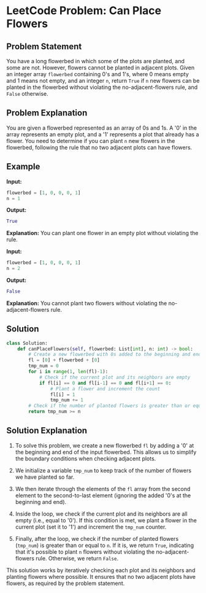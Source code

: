 # LeetCode Problem: Can Place Flowers

## Problem Statement
You have a long flowerbed in which some of the plots are planted, and some are not. However, flowers cannot be planted in adjacent plots. Given an integer array `flowerbed` containing 0's and 1's, where 0 means empty and 1 means not empty, and an integer `n`, return `True` if `n` new flowers can be planted in the flowerbed without violating the no-adjacent-flowers rule, and `False` otherwise.

## Problem Explanation
You are given a flowerbed represented as an array of 0s and 1s. A '0' in the array represents an empty plot, and a '1' represents a plot that already has a flower. You need to determine if you can plant `n` new flowers in the flowerbed, following the rule that no two adjacent plots can have flowers.

## Example

**Input:**
```python
flowerbed = [1, 0, 0, 0, 1]
n = 1
```

**Output:**
```python
True
```

**Explanation:** You can plant one flower in an empty plot without violating the rule.

**Input:**
```python
flowerbed = [1, 0, 0, 0, 1]
n = 2
```

**Output:**
```python
False
```

**Explanation:** You cannot plant two flowers without violating the no-adjacent-flowers rule.

## Solution

```python
class Solution:
    def canPlaceFlowers(self, flowerbed: List[int], n: int) -> bool:
        # Create a new flowerbed with 0s added to the beginning and end
        fl = [0] + flowerbed + [0]
        tmp_num = 0
        for i in range(1, len(fl)-1):
            # Check if the current plot and its neighbors are empty
            if fl[i] == 0 and fl[i-1] == 0 and fl[i+1] == 0:
                # Plant a flower and increment the count
                fl[i] = 1
                tmp_num += 1
        # Check if the number of planted flowers is greater than or equal to n
        return tmp_num >= n
```

## Solution Explanation

1. To solve this problem, we create a new flowerbed `fl` by adding a '0' at the beginning and end of the input flowerbed. This allows us to simplify the boundary conditions when checking adjacent plots.

2. We initialize a variable `tmp_num` to keep track of the number of flowers we have planted so far.

3. We then iterate through the elements of the `fl` array from the second element to the second-to-last element (ignoring the added '0's at the beginning and end).

4. Inside the loop, we check if the current plot and its neighbors are all empty (i.e., equal to '0'). If this condition is met, we plant a flower in the current plot (set it to '1') and increment the `tmp_num` counter.

5. Finally, after the loop, we check if the number of planted flowers (`tmp_num`) is greater than or equal to `n`. If it is, we return `True`, indicating that it's possible to plant `n` flowers without violating the no-adjacent-flowers rule. Otherwise, we return `False`.

This solution works by iteratively checking each plot and its neighbors and planting flowers where possible. It ensures that no two adjacent plots have flowers, as required by the problem statement.